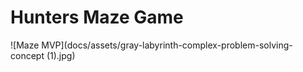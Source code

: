 # Hunters Maze Game
![Maze MVP](docs/assets/gray-labyrinth-complex-problem-solving-concept (1).jpg)
